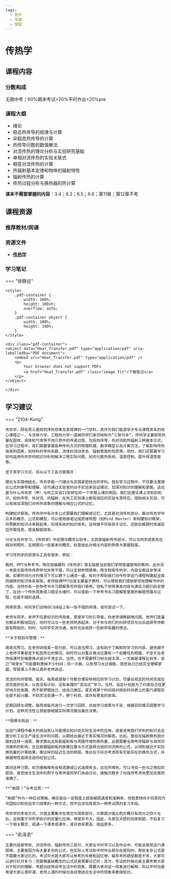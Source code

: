 ```yaml
---
tags:
  - 能环
  - 车辆
  - 慧能
---
```


# 传热学

## 课程内容

### 分数构成

无期中考；60%期末考试+20%平时作业+20%pre

### 课程大纲

- 绪论
- 稳态热传导的规律与计算
- 非稳态热传导的计算
- 热传导问题的数值解法
- 对流传热的理论分析与实验研究基础
- 单相对流传热的实验关联式
- 相变对流传热的计算
- 热辐射基本定律和物体的辐射特性
- 辐射传热的计算
- 传热过程分析与换热器的热计算

**课本不需要掌握的内容**：3.4；6.3；6.5；6.6；第11章；第12章不考


## 课程资源

### 推荐教材/网课

### 资源文件

- [**传热学**](https://pan.baidu.com/s/1iUFanUCHCWmHnJwFms0Juw?pwd=awtt)

### 学习笔记

=== "徐静远"

    <style>
        .pdf-container {
            width: 100%;
            height: 100vh;
            overflow: auto;
        }
        .pdf-container object {
            width: 100%;
            height: 100%;
        }
    </style>

    <div class="pdf-container">
    <object data="Heat_Transfer.pdf" type="application/pdf" aria-labelledby="PDF document">
        <embed src="Heat_Transfer.pdf" type="application/pdf" />
        <p>
            Your browser does not support PDFs
            <a href="Heat_Transfer.pdf" class="image fit">下载笔记</a>
        </p>
    </object>

    </div>

## 学习建议

=== "2104-Kong"

    传热学，顾名思义是研究传热现象及其规律的一门学科，其作为我们能源学子专业课程体系的核心课程之一，与流体力学、工程热力学一道被同学们亲切地称为“三架马车”。传热学主要研究热量在固体、液体和气体等不同介质中的传递过程，包括热传导、热对流和热辐射三种基本方式。在学习过程中，我们需要掌握各种传热方式的物理机理、数学模型以及计算方法，了解影响传热效率的因素，如材料的导热系数、流体的流动状态、辐射表面的性质等。同时，我们还需要学习如何运用传热学的知识分析和解决工程实际问题，如优化散热系统、温度控制、提升保温性能等。

    至于其学习方式，将从以下三各方面展开：

    理论与实践相结合。传热学是一门理论与实践紧密结合的学科。我在学习过程中，不仅要注重理论公式的推导和理解，还可通过实验室的动手实验来验证理论，加深对知识的理解和掌握。这也是为什么传热学（甲）与热工实验II安排在同一个学期上课的原因。我们在理论课上学到的知识，如热传导、热对流、热辐射，在热工实验课上都有相应的实验与其呼应。借助相关实验，可以有效加深我们对传热现象的理解与相应公式的记忆。

    构建知识框架。传热学中有许多公式需要我们理解或记忆，尤其是对流传热部分，面对传热学中众多的概念、公式和模型，可以使用做笔记或思维导图（如Mind Master）来构建知识框架，将零散的知识点串联起来，形成系统的知识体系。这样做不仅有助于记忆，还能在解题时快速定位所需信息，提高解题效率。

    讨论与合作学习。《传热学》中定理与概念比较多，尤其是辐射传热部分，可以与同学或舍友在相对闲暇时，互相提问一些基本的概念，检查彼此对相关内容的熟悉与掌握程度。

    学习传热学的资源与工具有很多，例如：

    教材、PPT与参考书。陶文栓编著的《传热学》第五版是当前我们学院普遍使用的教材，此外另一本英文版传热传质学也非常不错，可以互相参照使用。陶文栓版传热学，内容全面且非常详细，如果时间允许的情况下可以静下心通读一遍，有利于帮助我们对传热学这门课程构建起全面而细致的知识体系框架。老师授课PPT也是主要基于教材，可以帮助我们提纲挈领地理解书中的内容。当然也有一些参考书与习题解答可供我们使用，但私下觉得课本内容与课后习题已经足够了，在对一个传热现象或习题没头绪时，可以借助一下参考书与习题解答里面的解题思路与过程，也是不错的选择。

    网络资源。听同学们说MOOC与B站上有一些不错的网课，或可尝试一下。

    老师与同学。老师不仅是知识的传授者，更是学习的引导者。向老师请教疑难问题，老师们普遍也都会积极地回应，同时可以与一些老师熟悉起来，对于参与他们的科研项目与日后选择导师都是有帮助的。同时，与同学交流沟通，有时也会收获一些新奇有趣的想法。

    **关于规划与管理：**
    
    简易式预习。在老师讲授某一部分前，可以适当预习，这有助于了解即将学习的内容，避免跟不上老师节奏甚至不知其所云的情况，同时可以对重点难点位置有一个前瞻性的把握，不至于在老师授课时忽略重难点或分不清主次。当然，也不需要预习地太细太深，一方面是课程比较多，自己“啃骨头”可能要耗费掉不少时间；另一方面，以免预习太过细致，感觉自己已经完全理解掌握，导致课上不再认真听老师讲述。

    灵活的时间管理。每天、每周或是每个月都合理安排相应的学习计划，尽量在规定的时间完成应该完成的任务，以免没有计划、没有条理的“混沌式”学习。当然，设定计划是为了约束自己往更好地方向发展，而不是禁锢自己、给自己施压，某天或某个时间段对规划时间表上的某门课程实在提不起兴趣，不妨灵活变通一下，换个科目，或许有更高的效率。

    定期回顾与调整。每周或每月进行一次学习回顾，总结学习成果与不足，根据实际情况调整学习计划。这种灵活性让我能够根据实际情况做出最优决策。

    **困难与挑战：**

    在这门课程中最大的挑战我认为是理论知识在实际生活中的应用，或者说用我们学到的知识去全面分析工业生产或生活中的问题，以期给出接近于真实情况的解答。比如，曾经在辐射换热部分碰到这样一道题，要求算出太阳能辐射板与周围环境的换热量，此题需要全面考虑辐射与自然对流换热的影响，还应根据辐射板的放置位置与方式选择合适的对流换热公式，以得到接近于实际换热量的计算结果。像这样的贴近生活的例题，难点在于综合考虑所有可能存在的换热方式，并根据物性选择合适的经验公式。

    面对这种习题，初次接触难免会有遗漏或公式选择失当，这在所难免。可以寻找一些与之相似的题目，甚至结合生活中的例子与老师或同学们自由讨论，接触次数多了也自然考虑地更加全面而准确了。

    **“刷题？”与考试周：**

    “刷题”作为一种应试策略，确实能在一定程度上提高解题速度和准确率，但我更倾向于将其视为巩固知识和检验学习成果的一种方式，而不应该将其视为一种考试周的复习手段。

    传热学的考核方式，分值主要集中在填空与简答部分，计算题分值比例大概只有百分之四十左右，且侧重于对所学知识的定量化应用，难度并不大。因此，与其花大把时间来刷题，不如复习一下相关概念，疏通一下课本或课件，或许效率更高、收益更多。

=== "俞泽添"

    主要内容是导热、对流传热、辐射传热三部分，大家在平时学习以及作业中，可能会感觉这门课很难，主要是因为有大量复杂的公式，但实际上考试和平时作业是存在差别的，那些复杂公式是不需要大家记忆的，考试中大题大家可以参考历年卷和回忆卷，每年考的题型都差不多，大家可以进行针对复习；但是像基础概念的公式还是需要记忆的；其次，考试的时候也是主要考察大家对于知识的理解，考题也经常会考生活中的现象，需要大家对这一现象进行解释，所以平时也是希望大家认真听课，老师上课的时候也会经常结合生活中的现象来教授知识。